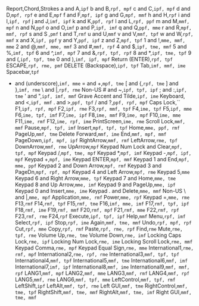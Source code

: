 Report,Chord,Strokes
a and A,`ipf`
b and B,`rpf, mpf`
c and C,`ipf, mpf`
d and D,`mpf, rpf`
e and E,`mpf`
f and F,`mpf, ipf`
g and G,`mpf, mmf`
h and H,`rpf`
i and I,`ipf, rpf`
j and J,`imf, ipf`
k and K,`ppf, rpf`
l and L,`rpf, ppf`
m and M,`mmf, mpf`
n and N,`ppf`
o and O,`imf`
p and P,`ipf, imf`
q and Q,`ppf, mme`
r and R,`mpf, mmf, rpf`
s and S ,`pmf`
t and T,`rmf`
u and U,`mmf`
v and V,`mmf, tpf`
w and W,`rpf, mmf`
x and X,`ipf, ppf`
y and Y,`ppf, ipf`
z and Z,`mpf, tpf`
1 and !,`mme, mmf, mme`
2 and @,`mmf, mme, mmf`
3 and #,`mmf, rpf`
4 and $,`ipf, tme, mmf`
5 and %,`imf, tpf`
6 and ^,`imf, mpf`
7 and &,`rpf, tpf, rpf`
8 and *,`ipf, tme, tpf`
9 and (,`ipf, tpf, tme`
0 and ),`imf, ipf, mpf`
Return (ENTER),`rpf, tpf`
ESCAPE,`rpf, rme, pmf`
DELETE (Backspace),`ipf, tpf`
Tab,`imf, mmf, ime`
Spacebar,`tpf`
- and (underscore),`imf, mme`
= and +,`mpf, tme`
[ and {,`rpf, tme`
] and },`imf, rme`
\ and &#124;,`rpf, rme`
Non-US # and ~,`ipf, tpf, ipf`
; and :,`ipf, tme`
' and ",`ipf, imf, mmf`
Grave Accent and Tilde,`ipf, ime`
Keyboard, and <,`ipf, mmf`
. and >,`ppf, tpf`
/ and ?,`ppf, rpf, mpf`
Caps Lock,``
F1,`ipf, rpf, mpf`
F2,`ipf, rme`
F3,`rpf, mmf, tpf`
F4,`ime, tpf`
F5,`ipf, mme`
F6,`ime, tpf, imf`
F7,`ime, ipf`
F8,`ime, mmf`
F9,`ime, mpf`
F10,`ime, mme`
F11,`ime, rmf`
F12,`ime, rpf, ime`
PrintScreen,`ime, rme`
Scroll Lock,`mmf, mmf`
Pause,`mpf, tpf, imf`
Insert,`mpf, tpf, tpf`
Home,`mme, ppf, rmf`
PageUp,`mmf, tme`
Delete Forward,`mmf, ime`
End,`mmf, mpf, mmf`
PageDown,`ipf, mpf, ipf`
RightArrow,`mmf, rmf`
LeftArrow,`rme, tpf`
DownArrow,`mmf, rme`
UpArrow,`mpf`
Keypad Num Lock and Clear,`mpf, tpf, mpf`
Keypad /,`mpf, tme, mpf`
Keypad *,`mpf, imf`
Keypad -,`mpf, ipf, mpf`
Keypad +,`mpf, ime`
Keypad ENTER,`mpf, mmf`
Keypad 1 and End,`mpf, mme, ppf`
Keypad 2 and Down Arrow,`mpf, rmf`
Keypad 3 and PageDn,`mpf, rpf, mpf`
Keypad 4 and Left Arrow,`mpf, rme`
Keypad 5,`mme`
Keypad 6 and Right Arrow,`mme, tpf`
Keypad 7 and Home,`mme, tme`
Keypad 8 and Up Arrow,`mme, imf`
Keypad 9 and PageUp,`mme, ipf`
Keypad 0 and Insert,`mme, ime`
Keypad . and Delete,`mme, mmf`
Non-US \ and &#124;,`mme, mpf`
Application,`mme, rmf`
Power,`mme, rpf`
Keypad =,`mme, rme`
F13,`rmf`
F14,`rmf, tpf`
F15,`rmf, tme`
F16,`imf, mme, imf`
F17,`rmf, tpf, ipf`
F18,`rmf, ime`
F19,`rmf, mmf`
F20,`rmf, mpf`
F21,`rmf, mme`
F22,`rmf, rpf`
F23,`rmf, rme`
F24,`rpf`
Execute,`ipf, tpf, ipf`
Help,`mmf`
Menu,`rpf, imf`
Select,`rpf, ipf`
Stop,`rpf, ime`
Again,`mmf, tme, mmf`
Undo,`rpf, mpf, rpf`
Cut,`rpf, mme`
Copy,`rpf, rmf`
Paste,`rpf, rme, rpf`
Find,`rme`
Mute,`rme, tpf, rme`
Volume Up,`rme, tme`
Volume Down,`rme, imf`
Locking Caps Lock,`rme, ipf`
Locking Num Lock,`rme, ime`
Locking Scroll Lock,`rme, mmf`
Keypad Comma,`rme, mpf`
Keypad Equal Sign,`rme, mme`
International1,`rme, rmf, mpf`
International2,`rme, rpf, rme`
International3,`mmf, tpf, tpf`
International4,`mmf, tpf`
International5,`mmf, tme`
International6,`mmf, imf`
International7,`imf, ipf`
International8,`mmf, ime`
International9,`mmf, mmf, rpf`
LANG1,`mmf, mpf`
LANG2,`mmf, mme`
LANG3,`mmf, rmf`
LANG4,`mmf, rpf`
LANG5,`mmf, rme`
LANG6,`mmf, tpf, mme`
LeftControl,`mmf, tpf, rmf`
LeftShift,`ipf`
LeftAlt,`mmf, tpf, rme`
Left GUI,`mmf, tme`
RightControl,`mmf, tme, tpf`
RightShift,`mmf, tme, mmf`
RightAlt,`mmf, tme, imf`
Right GUI,`mmf, tme, mmf`